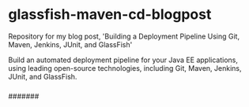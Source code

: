 glassfish-maven-cd-blogpost
===========================

Repository for my blog post, 'Building a Deployment Pipeline Using Git, Maven, Jenkins, JUnit, and GlassFish'

Build an automated deployment pipeline for your Java EE applications, using leading open-source technologies, including Git, Maven, Jenkins, JUnit, and GlassFish.
###
#######
